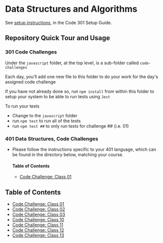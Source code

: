 # Data Structures and Algorithms

See [setup instructions](https://codefellows.github.io/setup-guide/code-301/3-code-challenges), in the Code 301 Setup Guide.

## Repository Quick Tour and Usage

### 301 Code Challenges

Under the `javascript` folder, at the top level, is a sub-folder called `code-challenges`

Each day, you'll add one new file to this folder to do your work for the day's assigned code challenge

If you have not already done so, run `npm install` from within this folder to setup your system to be able to run tests using `Jest`

To run your tests

- Change to the `javascript` folder
- run `npm test` to run all of the tests
- run `npm test ##` to only run tests for challenge ## (i.e. 01)

### 401 Data Structures, Code Challenges

- Please follow the instructions specific to your 401 language, which can be found in the directory below, matching your course.

  #### **Table of Contents**

  * [Code Challenge: Class 01](./javascript/array-reverse/README.md)
## **Table of Contents**

* [Code Challenge: Class 01](./code-challenges/array-reverse/README.md)
* [Code Challenge: Class 02](./code-challenges/array-insert-shift/README.md)
* [Code Challenge: Class 03](./code-challenges/array-binary-search/README.md)
* [Code Challenge: Class 10](./code-challenges/code-401/challenge-10/README.md)
* [Code Challenge: Class 11](./code-challenges/code-401/challenge-11/README.md)
* [Code Challenge: Class 12](./code-challenges/code-401/challenge-12/README.md)
* [Code Challenge: Class 13](./code-challenges/code-401/challenge-13/README.md)
